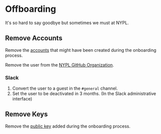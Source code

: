 # Offboarding

It's so hard to say goodbye but sometimes we must at NYPL.

## Remove Accounts

Remove the [accounts](onboarding.md#2-set-up-accounts) that might have been created during the onboarding process.

Remove the user from the [NYPL GitHub Organization](https://github.com/orgs/NYPL/people).

### Slack

1.  Convert the user to a guest in the `#general` channel.
2.  Set the user to be deactivated in 3 months. (In the Slack administrative interface)

## Remove Keys

Remove the [public key](onboarding.md#3-set-up-keys) added during the onboarding process.

